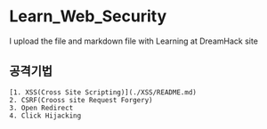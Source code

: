 # Learn_Web_Security
I upload the file and markdown file with Learning at DreamHack site

## 공격기법
    [1. XSS(Cross Site Scripting)](./XSS/README.md)
    2. CSRF(Crooss site Request Forgery)
    3. Open Redirect
    4. Click Hijacking
    
